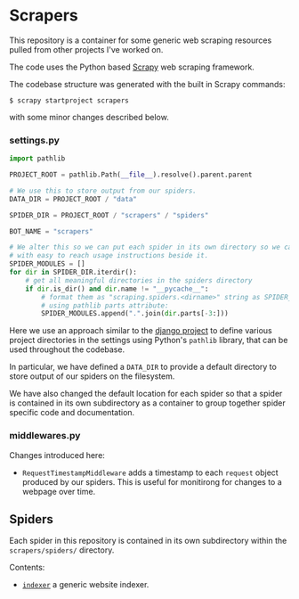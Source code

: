 # Scrapers

This repository is a container for some generic web scraping resources pulled from other projects I've worked on.

The code uses the Python based [Scrapy](https://docs.scrapy.org/en/latest/topics/settings.html) web scraping framework.

The codebase structure was generated with the built in Scrapy commands:

    $ scrapy startproject scrapers

with some minor changes described below.

### settings.py
```python
import pathlib

PROJECT_ROOT = pathlib.Path(__file__).resolve().parent.parent

# We use this to store output from our spiders.
DATA_DIR = PROJECT_ROOT / "data"

SPIDER_DIR = PROJECT_ROOT / "scrapers" / "spiders"

BOT_NAME = "scrapers"

# We alter this so we can put each spider in its own directory so we can store a README
# with easy to reach usage instructions beside it.
SPIDER_MODULES = []
for dir in SPIDER_DIR.iterdir():
    # get all meaningful directories in the spiders directory
    if dir.is_dir() and dir.name != "__pycache__":
        # format them as "scraping.spiders.<dirname>" string as SPIDER_MODULES spec requires
        # using pathlib parts attribute:
        SPIDER_MODULES.append(".".join(dir.parts[-3:]))
```
Here we use an approach similar to the [django project](https://www.djangoproject.com/) to define various project directories in the settings using Python's `pathlib` library, that can be used throughout the codebase.

In particular, we have defined a `DATA_DIR` to provide a default directory to store output of our spiders on the filesystem.

We have also changed the default location for each spider so that a spider is contained in its own subdirectory as a container to group together spider specific code and documentation.


### middlewares.py

Changes introduced here:

- `RequestTimestampMiddleware` adds a timestamp to each `request` object produced by our spiders. This is useful for monitirong for changes to a webpage over time.


## Spiders

Each spider in this repository is contained in its own subdirectory within the `scrapers/spiders/` directory.

Contents:

- [`indexer`](https://github.com/aaronsgithub/scrapers/tree/main/scrapers/spiders/indexer) a generic website indexer.
